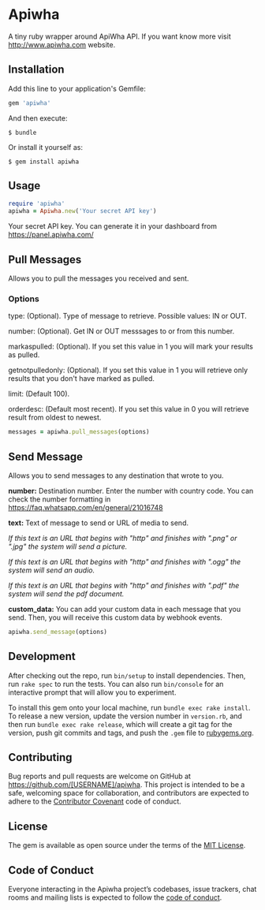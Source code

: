 # Apiwha

A tiny ruby wrapper around ApiWha API. If you want know more visit http://www.apiwha.com website.


## Installation

Add this line to your application's Gemfile:

```ruby
gem 'apiwha'
```

And then execute:

    $ bundle

Or install it yourself as:

    $ gem install apiwha

## Usage

```ruby
require 'apiwha'
apiwha = Apiwha.new('Your secret API key')

```
Your secret API key. You can generate it in your dashboard from https://panel.apiwha.com/

## Pull Messages

Allows you to pull the messages you received and sent.

### Options

type: (Optional). Type of message to retrieve. Possible values: IN or OUT.

number: (Optional). Get IN or OUT messsages to or from this number.

markaspulled: (Optional). If you set this value in 1 you will mark your results as pulled.

getnotpulledonly: (Optional). If you set this value in 1 you will retrieve only results that you don't have marked as pulled. 

limit: (Default 100).

orderdesc: (Default most recent). If you set this value in 0 you will retrieve result from oldest to newest.

```ruby
messages = apiwha.pull_messages(options)

```

## Send Message

Allows you to send messages to any destination that wrote to you. 

<b>number:</b> Destination number. Enter the number with country code. You can check the number formatting in https://faq.whatsapp.com/en/general/21016748

<b>text:</b> Text of message to send or URL of media to send.

<i>If this text is an URL that begins with "http" and finishes with ".png" or ".jpg" the system will send a picture.</i>

<i>If this text is an URL that begins with "http" and finishes with ".ogg" the system will send an audio.</i>

<i>If this text is an URL that begins with "http" and finishes with ".pdf" the system will send the pdf document.</i>

<b>custom_data:</b> You can add your custom data in each message that you send. Then, you will receive this custom data by webhook events.


```ruby
apiwha.send_message(options)

```

## Development

After checking out the repo, run `bin/setup` to install dependencies. Then, run `rake spec` to run the tests. You can also run `bin/console` for an interactive prompt that will allow you to experiment.

To install this gem onto your local machine, run `bundle exec rake install`. To release a new version, update the version number in `version.rb`, and then run `bundle exec rake release`, which will create a git tag for the version, push git commits and tags, and push the `.gem` file to [rubygems.org](https://rubygems.org).

## Contributing

Bug reports and pull requests are welcome on GitHub at https://github.com/[USERNAME]/apiwha. This project is intended to be a safe, welcoming space for collaboration, and contributors are expected to adhere to the [Contributor Covenant](http://contributor-covenant.org) code of conduct.

## License

The gem is available as open source under the terms of the [MIT License](https://opensource.org/licenses/MIT).

## Code of Conduct

Everyone interacting in the Apiwha project’s codebases, issue trackers, chat rooms and mailing lists is expected to follow the [code of conduct](https://github.com/[USERNAME]/apiwha/blob/master/CODE_OF_CONDUCT.md).
